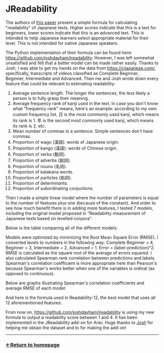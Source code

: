 # JReadability

The authors of [this paper](https://researchmap.jp/jhlee/published_papers/21426109) present a simple formula for calculating "readability" of Japanese texts. Higher scores indicate that this is a text for beginners, lower scores indicate that this is an advanced text.
This is intended to help Japanese learners select appropriate material for their level. This is not intended for native Japanese speakers.

The Python implementation of their formula can be found here: https://github.com/joshdavham/jreadability. However, I was left somewhat unsatisfied and felt that a better model can be made rather easily. Thanks to Josh, I was able to get my hands on the data from https://cijapanese.com/, specifically,
transcripts of videos classified as Complete Beginner, Beginner, Intermediate and Advanced. Then me and Josh wrote down every feature that could be relevant to estimating readability:

1) Average sentence length. The longer the sentences, the less likely a person is to fully grasp their meaning.
2) Average frequency rank of kanji used in the text. In case you don't know what "frequency rank" means, here's an example: according to my own custom frequency list, 日 is the most commonly used kanji, which means its rank is 1. 年 is the second most commonly used kanji, which means its rank is 2, etc.
3) Mean number of commas in a sentence. Simple sentences don't have commas.
4) Proportion of wago (漢語): words of Japanese origin.
5) Proportion of kango (漢語): words of Chinese origin.
6) Proportion of verbs (動詞).
7) Proportion of adverbs (副詞).
8) Proportion of nouns (名詞).
9) Proportion of katakana words.
10) Proportion of particles (助詞).
11) Proportion of determinants.
12) Proportion of subordinating conjuctions.

Then I made a simple linear model where the number of parameters is equal to the number of features plus one (because of the constant). And order to see how much benefit there is in adding more features, I tested 7 models, including the original model proposed in "Readability measurement of Japanese texts based on levelled corpora".

Below is the table comparing all of the different models:

Models were optimized by minimizing the Root Mean Square Error (RMSE). I converted levels to numbers in the following way: Complete Beginner = 4, Beginner = 3, Intermediate = 2, Advanced = 1. Error = (label-prediction)^2. RMSE is calculated as the square root of the average of errors squared.
I also calculated Spearman rank correlation between predictions and labels. Spearman's correlation coefficient is more appropriate here than Pearson's because Spearman's works better when one of the variables is ordinal (as opposed to continuous).

Below are graphs illustrating Spearman's correlation coefficients and average RMSE of each model:

And here is the formula used in Readability-12, the best model that uses all 12 aforementioned features:

From now on, https://github.com/joshdavham/jreadability is using my new formula to output a readability score between 1 and 4. It has been implemented in the JReadability add-on for Anki. Huge thanks to [Josh](https://github.com/joshdavham) for helping me obtain the dataset and to for making the add-on!


___
### [←Return to homepage](https://expertium.github.io/)
